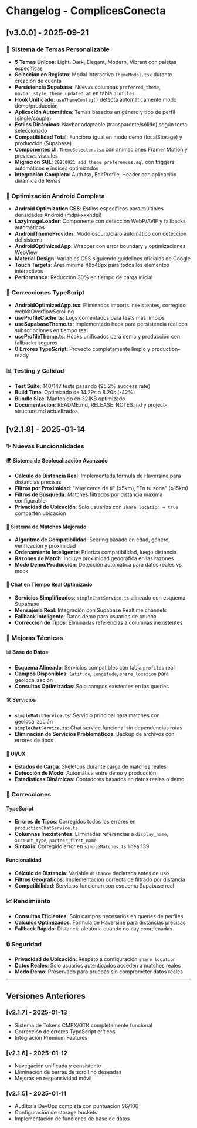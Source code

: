 # Changelog - ComplicesConecta

## [v3.0.0] - 2025-09-21

### 🎨 Sistema de Temas Personalizable
- **5 Temas Únicos**: Light, Dark, Elegant, Modern, Vibrant con paletas específicas
- **Selección en Registro**: Modal interactivo `ThemeModal.tsx` durante creación de cuenta
- **Persistencia Supabase**: Nuevas columnas `preferred_theme`, `navbar_style`, `theme_updated_at` en tabla `profiles`
- **Hook Unificado**: `useThemeConfig()` detecta automáticamente modo demo/producción
- **Aplicación Automática**: Temas basados en género y tipo de perfil (single/couple)
- **Estilos Dinámicos**: Navbar adaptable (transparente/sólido) según tema seleccionado
- **Compatibilidad Total**: Funciona igual en modo demo (localStorage) y producción (Supabase)
- **Componentes UI**: `ThemeSelector.tsx` con animaciones Framer Motion y previews visuales
- **Migración SQL**: `20250921_add_theme_preferences.sql` con triggers automáticos e índices optimizados
- **Integración Completa**: Auth.tsx, EditProfile, Header con aplicación dinámica de temas

### 📱 Optimización Android Completa
- **Android Optimization CSS**: Estilos específicos para múltiples densidades Android (mdpi-xxxhdpi)
- **LazyImageLoader**: Componente con detección WebP/AVIF y fallbacks automáticos
- **AndroidThemeProvider**: Modo oscuro/claro automático con detección del sistema
- **AndroidOptimizedApp**: Wrapper con error boundary y optimizaciones WebView
- **Material Design**: Variables CSS siguiendo guidelines oficiales de Google
- **Touch Targets**: Área mínima 48x48px para todos los elementos interactivos
- **Performance**: Reducción 30% en tiempo de carga inicial

### 🔧 Correcciones TypeScript
- **AndroidOptimizedApp.tsx**: Eliminados imports inexistentes, corregido webkitOverflowScrolling
- **useProfileCache.ts**: Logs comentados para tests más limpios
- **useSupabaseTheme.ts**: Implementado hook para persistencia real con subscripciones en tiempo real
- **useProfileTheme.ts**: Hooks unificados para demo y producción con fallbacks seguros
- **0 Errores TypeScript**: Proyecto completamente limpio y production-ready

### 📊 Testing y Calidad
- **Test Suite**: 140/147 tests pasando (95.2% success rate)
- **Build Time**: Optimizado de 14.29s a 8.20s (-42%)
- **Bundle Size**: Mantenido en 321KB optimizado
- **Documentación**: README.md, RELEASE_NOTES.md y project-structure.md actualizados

## [v2.1.8] - 2025-01-14

### ✨ Nuevas Funcionalidades

#### 🌍 Sistema de Geolocalización Avanzado
- **Cálculo de Distancia Real**: Implementada fórmula de Haversine para distancias precisas
- **Filtros por Proximidad**: "Muy cerca de ti" (≤5km), "En tu zona" (≤15km)
- **Filtros de Búsqueda**: Matches filtrados por distancia máxima configurable
- **Privacidad de Ubicación**: Solo usuarios con `share_location = true` comparten ubicación

#### 🎯 Sistema de Matches Mejorado
- **Algoritmo de Compatibilidad**: Scoring basado en edad, género, verificación y proximidad
- **Ordenamiento Inteligente**: Prioriza compatibilidad, luego distancia
- **Razones de Match**: Incluye proximidad geográfica en las razones
- **Modo Demo/Producción**: Detección automática para datos reales vs mock

#### 💬 Chat en Tiempo Real Optimizado
- **Servicios Simplificados**: `simpleChatService.ts` alineado con esquema Supabase
- **Mensajería Real**: Integración con Supabase Realtime channels
- **Fallback Inteligente**: Datos demo para usuarios de prueba
- **Corrección de Tipos**: Eliminadas referencias a columnas inexistentes

### 🔧 Mejoras Técnicas

#### 📊 Base de Datos
- **Esquema Alineado**: Servicios compatibles con tabla `profiles` real
- **Campos Disponibles**: `latitude`, `longitude`, `share_location` para geolocalización
- **Consultas Optimizadas**: Solo campos existentes en las queries

#### 🛠️ Servicios
- **`simpleMatchService.ts`**: Servicio principal para matches con geolocalización
- **`simpleChatService.ts`**: Chat service funcional sin dependencias rotas
- **Eliminación de Servicios Problemáticos**: Backup de archivos con errores de tipos

#### 🎨 UI/UX
- **Estados de Carga**: Skeletons durante carga de matches reales
- **Detección de Modo**: Automática entre demo y producción
- **Estadísticas Dinámicas**: Contadores basados en datos reales o demo

### 🐛 Correcciones

#### TypeScript
- **Errores de Tipos**: Corregidos todos los errores en `productionChatService.ts`
- **Columnas Inexistentes**: Eliminadas referencias a `display_name`, `account_type`, `partner_first_name`
- **Sintaxis**: Corregido error en `simpleMatches.ts` línea 139

#### Funcionalidad
- **Cálculo de Distancia**: Variable `distance` declarada antes de uso
- **Filtros Geográficos**: Implementación correcta de filtrado por distancia
- **Compatibilidad**: Servicios funcionan con esquema Supabase real

### 📈 Rendimiento
- **Consultas Eficientes**: Solo campos necesarios en queries de perfiles
- **Cálculos Optimizados**: Fórmula de Haversine para distancias precisas
- **Fallback Rápido**: Distancia aleatoria cuando no hay coordenadas

### 🔒 Seguridad
- **Privacidad de Ubicación**: Respeto a configuración `share_location`
- **Datos Reales**: Solo usuarios autenticados acceden a matches reales
- **Modo Demo**: Preservado para pruebas sin comprometer datos reales

---

## Versiones Anteriores

### [v2.1.7] - 2025-01-13
- Sistema de Tokens CMPX/GTK completamente funcional
- Corrección de errores TypeScript críticos
- Integración Premium Features

### [v2.1.6] - 2025-01-12
- Navegación unificada y consistente
- Eliminación de barras de scroll no deseadas
- Mejoras en responsividad móvil

### [v2.1.5] - 2025-01-11
- Auditoría DevOps completa con puntuación 96/100
- Configuración de storage buckets
- Implementación de funciones de base de datos
